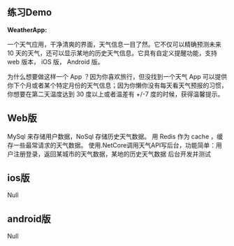 ## 练习Demo
**WeatherApp:**

一个天气应用，干净清爽的界面，天气信息一目了然。它不仅可以精确预测未来 10 天的天气，还可以显示某地的历史天气信息。它具有自定义提醒功能，支持 web 版本， iOS 版， Android 版。

为什么想要做这样一个 App ？因为你喜欢旅行，但没找到一个天气 App 可以提供你下个月或者某个特定月份的天气信息；因为你懒你没有每天看天气预报的习惯，你想要在第二天温度达到 30 度以上或者温差有 +/-7 度的时候，获得温馨提示。

## Web版
MySql 来存储用户数据，NoSql 存储历史天气数据。
用 Redis 作为 cache ，缓存一些最常请求的天气数据。
使用.NetCore调用天气API写后台，功能简单：用户注册登录，返回某城市的天气数据，某地的历史天气数据
后台开发并测试

## ios版
Null

## android版
Null

